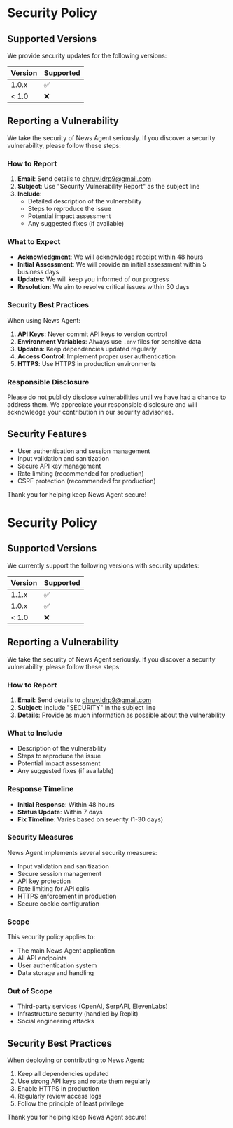 
# Security Policy

## Supported Versions

We provide security updates for the following versions:

| Version | Supported          |
| ------- | ------------------ |
| 1.0.x   | :white_check_mark: |
| < 1.0   | :x:                |

## Reporting a Vulnerability

We take the security of News Agent seriously. If you discover a security vulnerability, please follow these steps:

### How to Report

1. **Email**: Send details to dhruv.ldrp9@gmail.com
2. **Subject**: Use "Security Vulnerability Report" as the subject line
3. **Include**: 
   - Detailed description of the vulnerability
   - Steps to reproduce the issue
   - Potential impact assessment
   - Any suggested fixes (if available)

### What to Expect

- **Acknowledgment**: We will acknowledge receipt within 48 hours
- **Initial Assessment**: We will provide an initial assessment within 5 business days
- **Updates**: We will keep you informed of our progress
- **Resolution**: We aim to resolve critical issues within 30 days

### Security Best Practices

When using News Agent:

1. **API Keys**: Never commit API keys to version control
2. **Environment Variables**: Always use `.env` files for sensitive data
3. **Updates**: Keep dependencies updated regularly
4. **Access Control**: Implement proper user authentication
5. **HTTPS**: Use HTTPS in production environments

### Responsible Disclosure

Please do not publicly disclose vulnerabilities until we have had a chance to address them. We appreciate your responsible disclosure and will acknowledge your contribution in our security advisories.

## Security Features

- User authentication and session management
- Input validation and sanitization
- Secure API key management
- Rate limiting (recommended for production)
- CSRF protection (recommended for production)

Thank you for helping keep News Agent secure!
# Security Policy

## Supported Versions

We currently support the following versions with security updates:

| Version | Supported          |
| ------- | ------------------ |
| 1.1.x   | :white_check_mark: |
| 1.0.x   | :white_check_mark: |
| < 1.0   | :x:                |

## Reporting a Vulnerability

We take the security of News Agent seriously. If you discover a security vulnerability, please follow these steps:

### How to Report

1. **Email**: Send details to dhruv.ldrp9@gmail.com
2. **Subject**: Include "SECURITY" in the subject line
3. **Details**: Provide as much information as possible about the vulnerability

### What to Include

- Description of the vulnerability
- Steps to reproduce the issue
- Potential impact assessment
- Any suggested fixes (if available)

### Response Timeline

- **Initial Response**: Within 48 hours
- **Status Update**: Within 7 days
- **Fix Timeline**: Varies based on severity (1-30 days)

### Security Measures

News Agent implements several security measures:

- Input validation and sanitization
- Secure session management
- API key protection
- Rate limiting for API calls
- HTTPS enforcement in production
- Secure cookie configuration

### Scope

This security policy applies to:
- The main News Agent application
- All API endpoints
- User authentication system
- Data storage and handling

### Out of Scope

- Third-party services (OpenAI, SerpAPI, ElevenLabs)
- Infrastructure security (handled by Replit)
- Social engineering attacks

## Security Best Practices

When deploying or contributing to News Agent:

1. Keep all dependencies updated
2. Use strong API keys and rotate them regularly
3. Enable HTTPS in production
4. Regularly review access logs
5. Follow the principle of least privilege

Thank you for helping keep News Agent secure!
